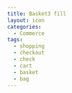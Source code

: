 ```yaml
---
title: Basket3 fill
layout: icon
categories:
  - Commerce
tags:
  - shopping
  - checkout
  - check
  - cart
  - basket
  - bag
---
```

